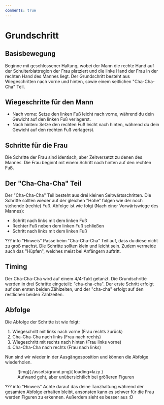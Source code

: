 ```yaml
---
comments: true
---
```

# Grundschritt

## Basisbewegung

Beginne mit geschlossener Haltung, wobei der Mann die rechte Hand auf der Schulterblattregion der Frau platziert und die linke Hand der Frau in der rechten Hand des Mannes liegt.
Der Grundschritt besteht aus Wiegeschritten nach vorne und hinten, sowie einem seitlichen "Cha-Cha-Cha" Teil.

## Wiegeschritte für den Mann

- Nach vorne: Setze den linken Fuß leicht nach vorne, während du dein Gewicht auf den linken Fuß verlagerst.
- Nach hinten: Setze den rechten Fuß leicht nach hinten, während du dein Gewicht auf den rechten Fuß verlagerst.

## Schritte für die Frau

Die Schritte der Frau sind identisch, aber Zeitversetzt zu denen des Mannes. Die Frau beginnt mit einem Schritt nach hinten auf den rechten Fuß.

## Der "Cha-Cha-Cha" Teil

Der "Cha-Cha-Cha" Teil besteht aus drei kleinen Seitwärtsschritten. Die Schritte sollten wieder auf der gleichen "Höhe" folgen wie der noch stehende (rechte) Fuß. Abfolge ist wie folgt (Nach einer Vorwärtswiege des Mannes):

- Schritt nach links mit dem linken Fuß
- Rechter Fuß neben dem linken Fuß schließen
- Schritt nach links mit dem linken Fuß

??? info "Hinweis"
    Passe beim "Cha-Cha-Cha" Teil auf, dass du diese nicht zu groß machst. Die Schritte sollten klein und leicht sein. Zudem vermeide auch das "Hüpfen", welches meist bei Anfängern auftritt.

## Timing

Der Cha-Cha-Cha wird auf einem 4/4-Takt getanzt. Die Grundschritte werden in drei Schritte eingeteilt: "cha-cha-cha". Der erste Schritt erfolgt auf den ersten beiden Zählzeiten, und der "cha-cha" erfolgt auf den restlichen beiden Zählzeiten.

## Abfolge

Die Abfolge der Schritte ist wie folgt:

1. Wiegeschritt mit links nach vorne  (Frau rechts zurück)
2. Cha-Cha-Cha nach links (Frau nach rechts)
3. Wiegeschritt mit rechts nach hinten (Frau links vorne)
4. Cha-Cha-Cha nach rechts (Frau nach links)

Nun sind wir wieder in der Ausgängesposition und können die Abfolge wiederholen.

<figure markdown>
  ![img](./assets/grund.png){ loading=lazy }
  <figcaption>Aufwand geht, aber unübersichtlich bei größeren Figuren</figcaption>
</figure>

??? info "Hinweis"
    Achte darauf das deine Tanzhaltung während der gesamten Abfolge erhalten bleibt, ansonsten kann es schwer für die Frau werden Figuren zu erkennen. Außerdem sieht es besser aus :D
